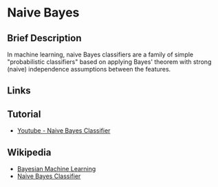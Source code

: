 # Naive Bayes

## Brief Description

In machine learning, naive Bayes classifiers are a family of simple "probabilistic classifiers" based on applying Bayes' theorem with strong (naive) independence assumptions between the features.

## Links

## Tutorial

* [Youtube - Naive Bayes Classifier](https://youtu.be/CPqOCI0ahss)

## Wikipedia

* [Bayesian Machine Learning](http://fastml.com/bayesian-machine-learning/)
* [Naive Bayes Classifier](https://en.wikipedia.org/wiki/Naive_Bayes_classifier)